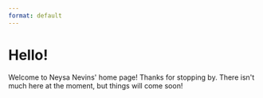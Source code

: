 ```yaml
---
format: default
---
```

# Hello!

Welcome to Neysa Nevins' home page!
Thanks for stopping by.
There isn't much here at the moment, but things will come soon!